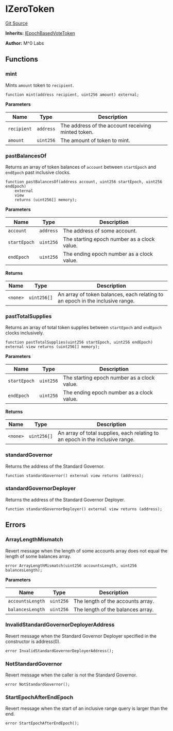 # IZeroToken
[Git Source](https://github.com/MZero-Labs/ttg/blob/0d2761f8db14b390e923f59bdae9799fbf9adf2c/src/interfaces/IZeroToken.sol)

**Inherits:**
[IEpochBasedVoteToken](/src/abstract/interfaces/IEpochBasedVoteToken.sol/interface.IEpochBasedVoteToken.md)

**Author:**
M^0 Labs


## Functions
### mint

Mints `amount` token to `recipient`.


```solidity
function mint(address recipient, uint256 amount) external;
```
**Parameters**

|Name|Type|Description|
|----|----|-----------|
|`recipient`|`address`|The address of the account receiving minted token.|
|`amount`|`uint256`|   The amount of token to mint.|


### pastBalancesOf

Returns an array of token balances of `account`
between `startEpoch` and `endEpoch` past inclusive clocks.


```solidity
function pastBalancesOf(address account, uint256 startEpoch, uint256 endEpoch)
    external
    view
    returns (uint256[] memory);
```
**Parameters**

|Name|Type|Description|
|----|----|-----------|
|`account`|`address`|   The address of some account.|
|`startEpoch`|`uint256`|The starting epoch number as a clock value.|
|`endEpoch`|`uint256`|  The ending epoch number as a clock value.|

**Returns**

|Name|Type|Description|
|----|----|-----------|
|`<none>`|`uint256[]`|An array of token balances, each relating to an epoch in the inclusive range.|


### pastTotalSupplies

Returns an array of total token supplies between `startEpoch` and `endEpoch` clocks inclusively.


```solidity
function pastTotalSupplies(uint256 startEpoch, uint256 endEpoch) external view returns (uint256[] memory);
```
**Parameters**

|Name|Type|Description|
|----|----|-----------|
|`startEpoch`|`uint256`|The starting epoch number as a clock value.|
|`endEpoch`|`uint256`|  The ending epoch number as a clock value.|

**Returns**

|Name|Type|Description|
|----|----|-----------|
|`<none>`|`uint256[]`|An array of total supplies, each relating to an epoch in the inclusive range.|


### standardGovernor

Returns the address of the Standard Governor.


```solidity
function standardGovernor() external view returns (address);
```

### standardGovernorDeployer

Returns the address of the Standard Governor Deployer.


```solidity
function standardGovernorDeployer() external view returns (address);
```

## Errors
### ArrayLengthMismatch
Revert message when the length of some accounts array does not equal the length of some balances array.


```solidity
error ArrayLengthMismatch(uint256 accountsLength, uint256 balancesLength);
```

**Parameters**

|Name|Type|Description|
|----|----|-----------|
|`accountsLength`|`uint256`|The length of the accounts array.|
|`balancesLength`|`uint256`|The length of the balances array.|

### InvalidStandardGovernorDeployerAddress
Revert message when the Standard Governor Deployer specified in the constructor is address(0).


```solidity
error InvalidStandardGovernorDeployerAddress();
```

### NotStandardGovernor
Revert message when the caller is not the Standard Governor.


```solidity
error NotStandardGovernor();
```

### StartEpochAfterEndEpoch
Revert message when the start of an inclusive range query is larger than the end.


```solidity
error StartEpochAfterEndEpoch();
```

